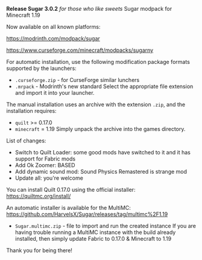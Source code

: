 **Release Sugar 3.0.2**
_for those who like sweets_
Sugar modpack for Minecraft 1.19

Now available on all known platforms:

https://modrinth.com/modpack/sugar

https://www.curseforge.com/minecraft/modpacks/sugarny

For automatic installation, use the following modification package formats supported by the launchers:
+ `.curseforge.zip` - for CurseForge similar lunchers
+ `.mrpack` - Modrinth's new standard
Select the appropriate file extension and import it into your launcher.

The manual installation uses an archive with the extension `.zip`, and the installation requires:
+ `quilt` >= 0.17.0
+ `minecraft` = 1.19
Simply unpack the archive into the games directory.

List of changes:
+ Switch to Quilt Loader: some good mods have switched to it and it has support for Fabric mods
+ Add Ok Zoomer: BASED
+ Add dynamic sound mod: Sound Physics Remastered is strange mod
+ Update all: you're welcome


You can install Quilt 0.17.0 using the official installer: 
https://quiltmc.org/install/

An automatic installer is available for the MultiMC:
https://github.com/HarvelsX/Sugar/releases/tag/multimc%2F1.19
+ `Sugar.multimc.zip` -  file to import and run the created instance
If you are having trouble running a MultiMC instance with the build already installed,
then simply update Fabric to 0.17.0 & Minecraft to 1.19

Thank you for being there!